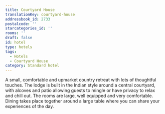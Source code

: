 ```yaml
---
title: Courtyard House
translationKey: courtyard-house
addressbook_id: 2733
postalcode: ''
starcategories_id: ''
rooms: ''
draft: false
id: hotel
type: hotels
tags:
  - Hotels
  - Courtyard House
category: Standard hotel
---
```

A small, comfortable and upmarket country retreat with lots of thoughtful touches. The lodge is built in the Indian style around a central courtyard, with alcoves and patio allowing guests to mingle or have privacy to relax and chill out. The rooms are large, well equipped and very comfortable. Dining takes place together around a large table where you can share your experiences of the day.